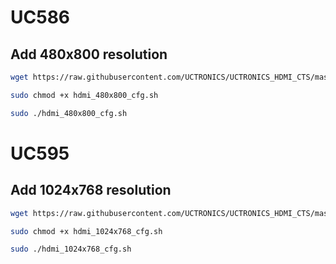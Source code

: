# UC586 
## Add 480x800 resolution
```bash 
wget https://raw.githubusercontent.com/UCTRONICS/UCTRONICS_HDMI_CTS/master/uc586/hdmi_480x800_cfg.sh
```
```bash
sudo chmod +x hdmi_480x800_cfg.sh
```
```bash
sudo ./hdmi_480x800_cfg.sh
```
# UC595
## Add 1024x768 resolution
```bash 
wget https://raw.githubusercontent.com/UCTRONICS/UCTRONICS_HDMI_CTS/master/uc595/hdmi_1024x768_cfg.sh
```
```bash
sudo chmod +x hdmi_1024x768_cfg.sh
```
```bash
sudo ./hdmi_1024x768_cfg.sh
```
